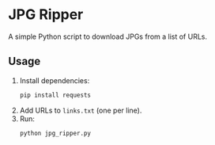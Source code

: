 # JPG Ripper

A simple Python script to download JPGs from a list of URLs.

## Usage
1. Install dependencies:
   ```bash
   pip install requests
3. Add URLs to `links.txt` (one per line).
4. Run:
   ```bash
   python jpg_ripper.py
